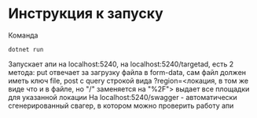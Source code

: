 # Инструкция к запуску
Команда
~~~ 
dotnet run
~~~
Запускает апи на localhost:5240, на localhost:5240/targetad, есть 2 метода: 
put отвечает за загрузку файла в form-data, сам файл должен иметь ключ file, 
post с query строкой вида ?region=<локация, в том же виде что и в файле, но  "/" заменяется на "%2F"> выдает все площадки для указанной локации
На localhost:5240/swagger - автоматически сгенерированный свагер, в котором можно проверить работу апи
